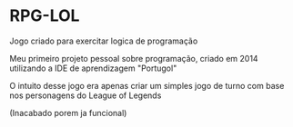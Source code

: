 # RPG-LOL
Jogo criado para exercitar logica de programação

Meu primeiro projeto pessoal sobre programação, criado em 2014 utilizando a IDE de aprendizagem "Portugol"

O intuito desse jogo era apenas criar um simples jogo de turno com base nos personagens do League of Legends

(Inacabado porem ja funcional)
